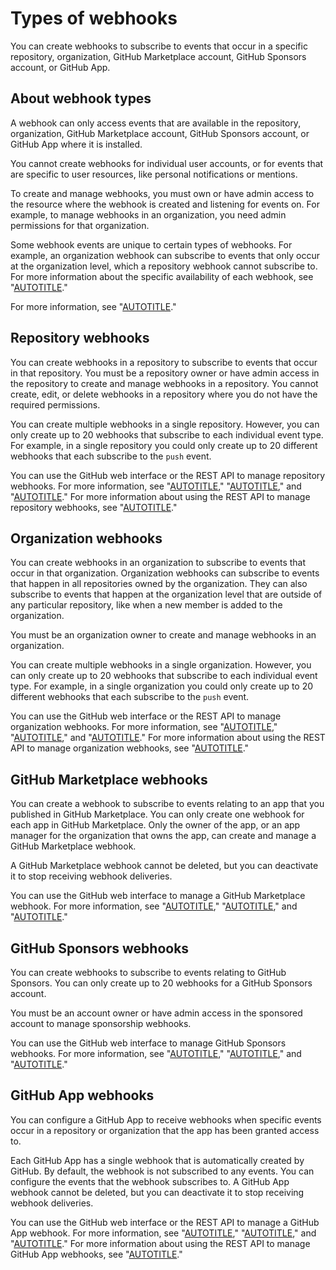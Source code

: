 # Types of webhooks

You can create webhooks to subscribe to events that occur in a specific repository, organization,  GitHub Marketplace account,  GitHub Sponsors account,  or GitHub App.

## About webhook types

A webhook can only access events that are available in the repository, organization,  GitHub Marketplace account,  GitHub Sponsors account,  or GitHub App where it is installed.

You cannot create webhooks for individual user accounts, or for events that are specific to user resources, like personal notifications or mentions.

To create and manage webhooks, you must own or have admin access to the resource where the webhook is created and listening for events on. For example, to manage webhooks in an organization, you need admin permissions for that organization.

Some webhook events are unique to certain types of webhooks. For example, an organization webhook can subscribe to events that only occur at the organization level, which a repository webhook cannot subscribe to. For more information about the specific availability of each webhook, see "[AUTOTITLE](/webhooks/webhook-events-and-payloads)."

For more information, see "[AUTOTITLE](/webhooks/about-webhooks)."

## Repository webhooks

You can create webhooks in a repository to subscribe to events that occur in that repository. You must be a repository owner or have admin access in the repository to create and manage webhooks in a repository. You cannot create, edit, or delete webhooks in a repository where you do not have the required permissions.

You can create multiple webhooks in a single repository. However, you can only create up to 20 webhooks that subscribe to each individual event type. For example, in a single repository you could only create up to 20 different webhooks that each subscribe to the `push` event.

You can use the GitHub web interface or the REST API to manage repository webhooks. For more information, see "[AUTOTITLE](/webhooks/using-webhooks/creating-webhooks#creating-a-repository-webhook)," "[AUTOTITLE](/webhooks/using-webhooks/editing-webhooks#editing-a-repository-webhook)," and "[AUTOTITLE](/webhooks/using-webhooks/disabling-webhooks#disabling-a-repository-webhook)." For more information about using the REST API to manage repository webhooks, see "[AUTOTITLE](/rest/webhooks)."

## Organization webhooks

You can create webhooks in an organization to subscribe to events that occur in that organization. Organization webhooks can subscribe to events that happen in all repositories owned by the organization. They can also subscribe to events that happen at the organization level that are outside of any particular repository, like when a new member is added to the organization.

You must be an organization owner to create and manage webhooks in an organization.

You can create multiple webhooks in a single organization. However, you can only create up to 20 webhooks that subscribe to each individual event type. For example, in a single organization you could only create up to 20 different webhooks that each subscribe to the `push` event.

You can use the GitHub web interface or the REST API to manage organization webhooks. For more information, see "[AUTOTITLE](/webhooks/using-webhooks/creating-webhooks#creating-an-organization-webhook)," "[AUTOTITLE](/webhooks/using-webhooks/editing-webhooks#editing-an-organization-webhook)," and "[AUTOTITLE](/webhooks/using-webhooks/disabling-webhooks#disabling-an-organization-webhook)." For more information about using the REST API to manage organization webhooks, see "[AUTOTITLE](/rest/orgs/webhooks)."

## GitHub Marketplace webhooks

You can create a webhook to subscribe to events relating to an app that you published in GitHub Marketplace. You can only create one webhook for each app in GitHub Marketplace. Only the owner of the app, or an app manager for the organization that owns the app, can create and manage a GitHub Marketplace webhook.

A GitHub Marketplace webhook cannot be deleted, but you can deactivate it to stop receiving webhook deliveries.

You can use the GitHub web interface to manage a GitHub Marketplace webhook. For more information, see "[AUTOTITLE](/webhooks/using-webhooks/creating-webhooks#creating-a-github-marketplace-webhook)," "[AUTOTITLE](/webhooks/using-webhooks/editing-webhooks#editing-a-github-marketplace-webhook)," and "[AUTOTITLE](/webhooks/using-webhooks/disabling-webhooks#disabling-a-github-marketplace-webhook)."

## GitHub Sponsors webhooks

You can create webhooks to subscribe to events relating to GitHub Sponsors. You can only create up to 20 webhooks for a GitHub Sponsors account.

You must be an account owner or have admin access in the sponsored account to manage sponsorship webhooks.

You can use the GitHub web interface to manage GitHub Sponsors webhooks. For more information, see "[AUTOTITLE](/webhooks/using-webhooks/creating-webhooks#creating-a-github-sponsors-webhook)," "[AUTOTITLE](/webhooks/using-webhooks/editing-webhooks#editing-a-github-sponsors-webhook)," and "[AUTOTITLE](/webhooks/using-webhooks/disabling-webhooks#disabling-a-github-sponsors-webhook)."

## GitHub App webhooks

You can configure a GitHub App to receive webhooks when specific events occur in a repository or organization that the app has been granted access to.

Each GitHub App has a single webhook that is automatically created by GitHub. By default, the webhook is not subscribed to any events. You can configure the events that the webhook subscribes to. A GitHub App webhook cannot be deleted, but you can deactivate it to stop receiving webhook deliveries.

You can use the GitHub web interface or the REST API to manage a GitHub App webhook. For more information, see "[AUTOTITLE](/webhooks/using-webhooks/creating-webhooks#creating-webhooks-for-a-github-app)," "[AUTOTITLE](/webhooks/using-webhooks/editing-webhooks#editing-webhooks-for-a-github-app)," and "[AUTOTITLE](/webhooks/using-webhooks/disabling-webhooks#disabling-webhooks-for-a-github-app)." For more information about using the REST API to manage GitHub App webhooks, see "[AUTOTITLE](/rest/apps/webhooks)."
